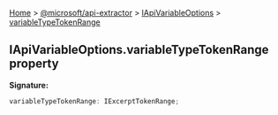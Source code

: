 [Home](./index) &gt; [@microsoft/api-extractor](./api-extractor.md) &gt; [IApiVariableOptions](./api-extractor.iapivariableoptions.md) &gt; [variableTypeTokenRange](./api-extractor.iapivariableoptions.variabletypetokenrange.md)

## IApiVariableOptions.variableTypeTokenRange property

<b>Signature:</b>

```typescript
variableTypeTokenRange: IExcerptTokenRange;
```
